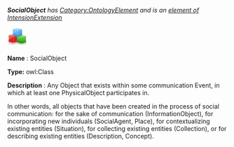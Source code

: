 ___SocialObject__ 
 has
 [Category:OntologyElement](../../Category/OntologyElement "Category:OntologyElement") 
 and is an
 [element of](../../Property/ElementOf "Property:ElementOf") 
[IntensionExtension](../../Submissions/IntensionExtension "Submissions:IntensionExtension")_




  





[![Class](../public/images/thumb/2/27/Class.gif/45px-Class.gif)](../../Image/Class.gif "Class")


__Name__ 
 : SocialObject
 



__Type:__ 
 owl:Class
 



__Description__ 
 : Any Object that exists within some communication Event, in which at least one PhysicalObject participates in.
 



 In other words, all objects that have been created in the process of social communication: for the sake of communication (InformationObject), for incorporating new individuals (SocialAgent, Place), for contextualizing existing entities (Situation), for collecting existing entities (Collection), or for describing existing entities (Description, Concept).